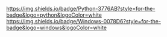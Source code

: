 https://img.shields.io/badge/Python-3776AB?style=for-the-badge&logo=python&logoColor=white
https://img.shields.io/badge/Windows-0078D6?style=for-the-badge&logo=windows&logoColor=white
